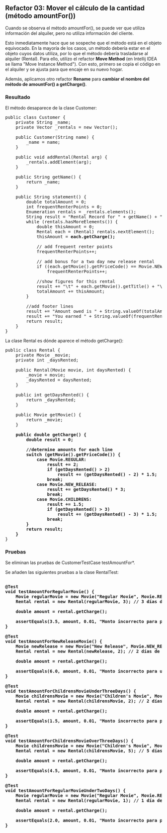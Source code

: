 ## Refactor 03: Mover el cálculo de la cantidad (método amountFor())

Cuando se observa el método amountFor(), se puede ver que utiliza información del alquiler, 
pero no utiliza información del cliente. 

Esto inmediatamente hace que se sospeche que el método está en el objeto equivocado. 
En la mayoría de los casos, un método debería estar en el objeto cuyos datos utiliza, 
por lo que el método debería trasladarse al alquiler (Rental). Para ello, utilizo el refactor 
**Move Method** (en Intellij IDEA se llama "Move Instance Method"). Con esto, primero se copia el código 
en el alquiler y se ajusta para que encaje en su nuevo hogar.

Además, aplicamos otro refactor **Rename** para **cambiar el nombre del método de amountFor() a getCharge()**.

### Resultado

El método desaparece de la clase Customer: 

<pre>
public class Customer {
    private String _name;
    private Vector _rentals = new Vector();

    public Customer(String name) {
        _name = name;
    }

    public void addRental(Rental arg) {
        _rentals.addElement(arg);
    }

    public String getName() {
        return _name;
    }

    public String statement() {
        double totalAmount = 0;
        int frequentRenterPoints = 0;
        Enumeration rentals = _rentals.elements();
        String result = "Rental Record for " + getName() + "\n";
        while (rentals.hasMoreElements()) {
            double thisAmount = 0;
            Rental each = (Rental) rentals.nextElement();
            thisAmount = <b>each.getCharge();</b>

            // add frequent renter points
            frequentRenterPoints++;

            // add bonus for a two day new release rental
            if ((each.getMovie().getPriceCode() == Movie.NEW_RELEASE) && each.getDaysRented() > 1) 
                frequentRenterPoints++;

            //show figures for this rental
            result += "\t" + each.getMovie().getTitle() + "\t" + String.valueOf(thisAmount) + "\n";
            totalAmount += thisAmount;
        }

        //add footer lines
        result += "Amount owed is " + String.valueOf(totalAmount) + "\n";
        result += "You earned " + String.valueOf(frequentRenterPoints) + " frequent renter points";
        return result;
    }
}
</pre>

La clase Rental es dónde aparece el método getCharge():
<pre>
public class Rental {
    private Movie _movie;
    private int _daysRented;

    public Rental(Movie movie, int daysRented) {
        _movie = movie;
        _daysRented = daysRented;
    }

    public int getDaysRented() {
        return _daysRented;
    }

    public Movie getMovie() {
        return _movie;
    }

    <b>public double getCharge() {
        double result = 0;

        //determine amounts for each line
        switch (getMovie().getPriceCode()) {
            case Movie.REGULAR:
                result += 2;
                if (getDaysRented() > 2)
                    result += (getDaysRented() - 2) * 1.5;
                break;
            case Movie.NEW_RELEASE:
                result += getDaysRented() * 3;
                break;
            case Movie.CHILDRENS:
                result += 1.5;
                if (getDaysRented() > 3)
                    result += (getDaysRented() - 3) * 1.5;
                break;
        }
        return result;
    }</b>
}
</pre>

### Pruebas

Se eliminan las pruebas de CustomerTestCase testAmountFor*.

Se añaden las siguientes pruebas a la clase RentalTest:

<pre>
<b>
@Test
void testAmountForRegularMovie() {
    Movie regularMovie = new Movie("Regular Movie", Movie.REGULAR);
    Rental rental = new Rental(regularMovie, 3); // 3 días de alquiler

    double amount = rental.getCharge();

    assertEquals(3.5, amount, 0.01, "Monto incorrecto para película regular con más de 2 días de alquiler");
}

@Test
void testAmountForNewReleaseMovie() {
    Movie newRelease = new Movie("New Release", Movie.NEW_RELEASE);
    Rental rental = new Rental(newRelease, 2); // 2 días de alquiler

    double amount = rental.getCharge();

    assertEquals(6.0, amount, 0.01, "Monto incorrecto para un nuevo lanzamiento");
}

@Test
void testAmountForChildrensMovieUnderThreeDays() {
    Movie childrensMovie = new Movie("Children's Movie", Movie.CHILDRENS);
    Rental rental = new Rental(childrensMovie, 2); // 2 días de alquiler

    double amount = rental.getCharge();

    assertEquals(1.5, amount, 0.01, "Monto incorrecto para película infantil con menos de 3 días de alquiler");
}

@Test
void testAmountForChildrensMovieOverThreeDays() {
    Movie childrensMovie = new Movie("Children's Movie", Movie.CHILDRENS);
    Rental rental = new Rental(childrensMovie, 5); // 5 días de alquiler

    double amount = rental.getCharge();

    assertEquals(4.5, amount, 0.01, "Monto incorrecto para película infantil con más de 3 días de alquiler");
}

@Test
void testAmountForRegularMovieUnderTwoDays() {
    Movie regularMovie = new Movie("Regular Movie", Movie.REGULAR);
    Rental rental = new Rental(regularMovie, 1); // 1 día de alquiler

    double amount = rental.getCharge();

    assertEquals(2.0, amount, 0.01, "Monto incorrecto para película regular con menos de 2 días de alquiler");
}
</b>
</pre>